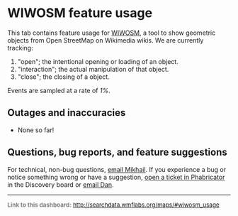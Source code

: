 WIWOSM feature usage
=======

This tab contains feature usage for [WIWOSM](https://meta.wikimedia.org/wiki/WikiMiniAtlas), a tool to show geometric objects from
Open StreetMap on Wikimedia wikis. We are currently tracking:

1. "open"; the intentional opening or loading of an object.
2. "interaction"; the actual manipulation of that object.
3. "close"; the closing of a object.

Events are sampled at a rate of *1%*.

Outages and inaccuracies
------

* None so far!

Questions, bug reports, and feature suggestions
------
For technical, non-bug questions, [email Mikhail](mailto:mpopov@wikimedia.org?subject=Dashboard%20Question). If you experience a bug or notice something wrong or have a suggestion, [open a ticket in Phabricator](https://phabricator.wikimedia.org/maniphest/task/create/?projects=Discovery) in the Discovery board or [email Dan](mailto:dgarry@wikimedia.org?subject=Dashboard%20Question).

<hr style="border-color: gray;">
<p style="font-size: small; color: gray;">
  <strong>Link to this dashboard:</strong>
  <a href="http://searchdata.wmflabs.org/maps/#wiwosm_usage">
    http://searchdata.wmflabs.org/maps/#wiwosm_usage
  </a>
</p>
